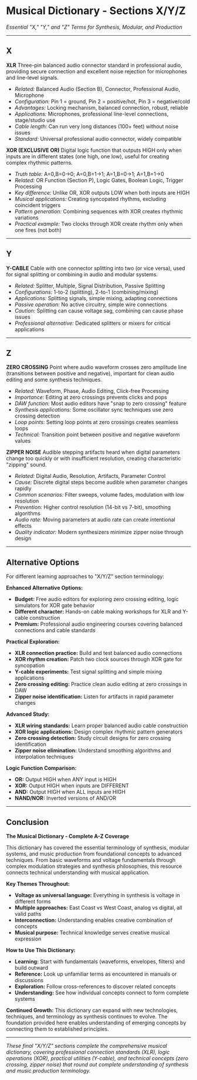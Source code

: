 # Musical Dictionary - Sections X/Y/Z
*Essential "X," "Y," and "Z" Terms for Synthesis, Modular, and Production*

---

## X

**XLR**
Three-pin balanced audio connector standard in professional audio, providing secure connection and excellent noise rejection for microphones and line-level signals.
- *Related:* Balanced Audio (Section B), Connector, Professional Audio, Microphone
- *Configuration:* Pin 1 = ground, Pin 2 = positive/hot, Pin 3 = negative/cold
- *Advantages:* Locking mechanism, balanced connection, robust, reliable
- *Applications:* Microphones, professional line-level connections, stage/studio use
- *Cable length:* Can run very long distances (100+ feet) without noise issues
- *Standard:* Universal professional audio connector, widely compatible

**XOR (EXCLUSIVE OR)**
Digital logic function that outputs HIGH only when inputs are in different states (one high, one low), useful for creating complex rhythmic patterns.
- *Truth table:* A=0,B=0→0; A=0,B=1→1; A=1,B=0→1; A=1,B=1→0
- *Related:* OR Function (Section P), Logic Gates, Boolean Logic, Trigger Processing
- *Key difference:* Unlike OR, XOR outputs LOW when both inputs are HIGH
- *Musical applications:* Creating syncopated rhythms, excluding coincident triggers
- *Pattern generation:* Combining sequences with XOR creates rhythmic variations
- *Practical example:* Two clocks through XOR create rhythm only when one fires (not both)

---

## Y

**Y-CABLE**
Cable with one connector splitting into two (or vice versa), used for signal splitting or combining in audio and modular systems.
- *Related:* Splitter, Multiple, Signal Distribution, Passive Splitting
- *Configurations:* 1-to-2 (splitting), 2-to-1 (combining/mixing)
- *Applications:* Splitting signals, simple mixing, adapting connections
- *Passive operation:* No active circuitry, simple wire connections
- *Caution:* Splitting can cause voltage sag, combining can cause phase issues
- *Professional alternative:* Dedicated splitters or mixers for critical applications

---

## Z

**ZERO CROSSING**
Point where audio waveform crosses zero amplitude line (transitions between positive and negative), important for clean audio editing and some synthesis techniques.
- *Related:* Waveform, Phase, Audio Editing, Click-free Processing
- *Importance:* Editing at zero crossings prevents clicks and pops
- *DAW function:* Most audio editors have "snap to zero crossing" feature
- *Synthesis applications:* Some oscillator sync techniques use zero crossing detection
- *Loop points:* Setting loop points at zero crossings creates seamless loops
- *Technical:* Transition point between positive and negative waveform values

**ZIPPER NOISE**
Audible stepping artifacts heard when digital parameters change too quickly or with insufficient resolution, creating characteristic "zipping" sound.
- *Related:* Digital Audio, Resolution, Artifacts, Parameter Control
- *Cause:* Discrete digital steps become audible when parameter changes rapidly
- *Common scenarios:* Filter sweeps, volume fades, modulation with low resolution
- *Prevention:* Higher control resolution (14-bit vs 7-bit), smoothing algorithms
- *Audio rate:* Moving parameters at audio rate can create intentional effects
- *Quality indicator:* Modern synthesizers minimize zipper noise through design

---

## Alternative Options

For different learning approaches to "X/Y/Z" section terminology:

**Enhanced Alternative Options:**
- **Budget:** Free audio editors for exploring zero crossing editing, logic simulators for XOR gate behavior
- **Different character:** Hands-on cable making workshops for XLR and Y-cable construction
- **Premium:** Professional audio engineering courses covering balanced connections and cable standards

**Practical Exploration:**
- **XLR connection practice:** Build and test balanced audio connections
- **XOR rhythm creation:** Patch two clock sources through XOR gate for syncopation
- **Y-cable experiments:** Test signal splitting and simple mixing applications
- **Zero crossing editing:** Practice clean audio editing at zero crossings in DAW
- **Zipper noise identification:** Listen for artifacts in rapid parameter changes

**Advanced Study:**
- **XLR wiring standards:** Learn proper balanced audio cable construction
- **XOR logic applications:** Design complex rhythmic pattern generators
- **Zero crossing detection:** Study circuit designs for zero crossing identification
- **Zipper noise elimination:** Understand smoothing algorithms and interpolation techniques

**Logic Function Comparison:**
- **OR:** Output HIGH when ANY input is HIGH
- **XOR:** Output HIGH when inputs are DIFFERENT
- **AND:** Output HIGH when ALL inputs are HIGH
- **NAND/NOR:** Inverted versions of AND/OR

---

## Conclusion

**The Musical Dictionary - Complete A-Z Coverage**

This dictionary has covered the essential terminology of synthesis, modular systems, and music production from foundational concepts to advanced techniques. From basic waveforms and voltage fundamentals through complex modulation strategies and synthesis philosophies, this resource connects technical understanding with musical application.

**Key Themes Throughout:**
- **Voltage as universal language:** Everything in synthesis is voltage in different forms
- **Multiple approaches:** East Coast vs West Coast, analog vs digital, all valid paths
- **Interconnection:** Understanding enables creative combination of concepts
- **Musical purpose:** Technical knowledge serves creative musical expression

**How to Use This Dictionary:**
- **Learning:** Start with fundamentals (waveforms, envelopes, filters) and build outward
- **Reference:** Look up unfamiliar terms as encountered in manuals or discussions
- **Exploration:** Follow cross-references to discover related concepts
- **Understanding:** See how individual concepts connect to form complete systems

**Continued Growth:**
This dictionary can expand with new technologies, techniques, and terminology as synthesis continues to evolve. The foundation provided here enables understanding of emerging concepts by connecting them to established principles.

---

*These final "X/Y/Z" sections complete the comprehensive musical dictionary, covering professional connection standards (XLR), logic operations (XOR), practical utilities (Y-cable), and technical concepts (zero crossing, zipper noise) that round out complete understanding of synthesis and music production terminology.*